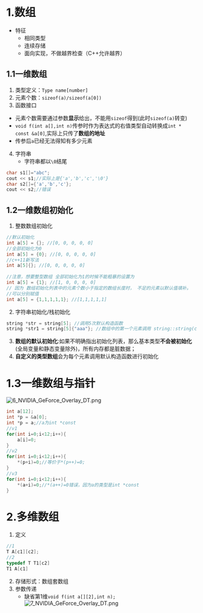 # 1.数组
- 特征
	- 相同类型
	- 连续存储
	- 面向实现，不做越界检查（C++允许越界）
## 1.1一维数组
1. 类型定义：`Type name[number]`
2. 元素个数：`sizeof(a)/sizeof(a[0])`
3. 函数接口
- 元素个数需要通过参数**显示**给出，不能用`sizeof`得到(此时`sizeof(a)`转变)
- `void f(int a[],int n)`传参时作为表达式的右值类型自动转换成`int * const &a[0]`,实际上只传了**数组的地址**
- 传参后`a`已经无法得知有多少元素
4. 字符串
	- 字符串都以`\0`结尾
```cpp
char s1[]="abc";  
cout << s1;//实际上是{'a','b','c','\0'}  
char s2[]={'a','b','c'};  
cout << s2;//错误
```
## 1.2一维数组初始化
1. 整数数组初始化
```cpp
//默认初始化  
int a[5] = {}; //[0, 0, 0, 0, 0]  
//全部初始化为0  
int a[5] = {0}; //[0, 0, 0, 0, 0]  
//c++11新写法  
int a[5]{}; //[0, 0, 0, 0, 0]  
  
//注意，想要整型数组 全部初始化为1的时候不能粗暴的设置为  
int a[5] = {1}; //[1, 0, 0, 0, 0]  
// 因为 数组初始化列表中的元素个数小于指定的数组长度时， 不足的元素以默认值填补。  
//可以分别赋值  
int a[5] = {1,1,1,1,1}; //[1,1,1,1,1]
```
2. 字符串初始化/栈初始化
```cpp
string *str = string[5]; //调用5次默认构造函数  
string *str1 = string[5]{"aaa"}; //数组中的第一个元素调用 string::string(const char *) 进行初始化。后面四个调用 默认构造函数
```
3. **数组的默认初始化**:如果不明确指出初始化列表，那么基本类型**不会被初始化**(全局变量和静态变量除外)，所有内存都是脏数据；
4. **自定义的类型数组**会为每个元素调用默认构造函数进行初始化
# 1.3一维数组与指针
![6_NVIDIA_GeForce_Overlay_DT.png](https://chillcharlie-img.oss-cn-hangzhou.aliyuncs.com/imgae/2023/01/16/67afba1e6b5e29e46b2bab7c587b70ec_6_NVIDIA_GeForce_Overlay_DT.png)
```cpp
int a[12];
int *p = &a[0];
int *p = a;//a为int *const
//v1
for(int i=0;i<12;i++){
	a[i]=0;
}
//v2
for(int i=0;i<12;i++){
	*(p+i)=0;//等价于*(p++)=0;
}
//v3
for(int i=0;i<12;i++){
	*(a+i)=0;//*(a++)=0错误，因为a的类型是int *const
}
```
# 2.多维数组
1. 定义
```cpp
//1
T A[c1][c2];
//2
typedef T T1[c2]
T1 A[c1]
```

2. 存储形式：数组套数组
3. 参数传递
	- 缺省第1维`void f(int a[][2],int n);`
![7_NVIDIA_GeForce_Overlay_DT.png](https://chillcharlie-img.oss-cn-hangzhou.aliyuncs.com/imgae/2023/01/16/a350293593aa880f67f76360a13c2c15_7_NVIDIA_GeForce_Overlay_DT.png)
